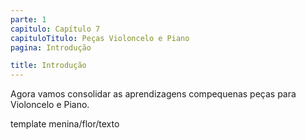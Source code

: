 ```yaml
---
parte: 1
capitulo: Capítulo 7
capituloTitulo: Peças Violoncelo e Piano
pagina: Introdução

title: Introdução
---
```


Agora vamos consolidar as aprendizagens compequenas peças para Violoncelo e Piano.

template menina/flor/texto
